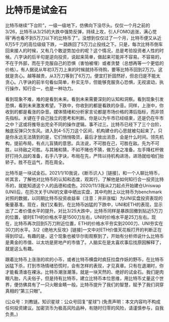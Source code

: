 # 比特币是试金石

比特币继续“下台阶”，一级一级地下，仿佛向下没尽头。仅仅一个月之前的3/26，比特币从3/25的大跌中强势反弹，持续上攻，引人FOMO追涨，满心觉得“再也看不到5万刀以下的比特币了”。没想到仅仅过了一个月，比特币便又从近6万5千刀的高位级级下跌，一路跌回了5万刀止投线之下。只是，每次比特币倒车回来接人的时候，又有几个敢逆势加仓的呢？这个情况，总是考验投资者人性的时候。八字诀的后半句是逆向投资，说起来简单，做起来可能并不容易。不容易的，不在于外部，而在于克服自己的恐惧（害怕被埋）或者贪婪（总想再等一个更低的价格）。有人据说从年初3万刀上来的时候就持币待购，要等比特币回到2万刀。这就是贪心。越等越贵，从3万刀等到了6万刀。便宜打折固然好，但总归是不能太贪心。八字诀的前半句看似简单，朴实无华，但能够克服贪心恐惧，无视波动，执行操作，知行合一，也是一种功力。

看到现象不难，难的是看到未来。看到未来需要深刻的认知和洞察。看到现象引发恐惧，看到未来激发希望。下跌中，你收到的都是看跌的杂音。同样，上涨中，你收到的都是看涨的杂音。媒体情绪和分析家言论都是市场价格的滞后指标，而非领先指标。关键在于自己独立的思考和判断。你是以为牛市已经结束，还是仍在牛市之中？这或将推导出完全不同的操作逻辑。事不过三。比特币已经下了三个台阶，触底反弹只欠东风。进入到4-5万刀这个区间，机构建仓的心思就被勾起来了。只是你永远无法猜到的是，它们悄悄吸货，最后才放出消息，会是什么时间。领先机构，提前布局，有点儿盲猜的意思。兵法说，不可胜在己，可胜在敌。先为不可胜，以待敌之可胜。与其赌和猜，不如不赌也不猜，做万全之准备。左手降杠杆做好打持久战的准备，右手八字诀，布局在先，严阵以待机构进场，进场就给咱们抬轿子。胜不在运气，而在周全。

比特币是一块试金石。2021/1/10我说，《断币识人》[链接]，和一个人聊比特币，听其言，了解他对比特币的认知和态度，观其行，了解他是如何知行合一投资比特币的，就能知道这个人的品德和成色。2020/11/3我从2刀起点开始建仓Uniswap (UNI)后，在历次关于UNI的文章中晒出实盘，其中均附上以比特币为benchmark对照的数据，以同期比特币投资收益率（注意：并非涨幅）为UNI实盘投资表现的衡量基准。现在，我们又看到，在比特币凶猛的下跌中，UNI和ETH的表现，显示出了二者价值水平的提升。对比3/25大跌中，比特币同样是暴跌回撤到贴近5万刀的位置，彼时ETH的价格水平是1500刀左右，UNI的价格水平是25刀左右。现在，比特币再次回到5万刀附近位置，ETH的价格水平夯实到2000刀、UNI夯实在30刀的水平。3/2《绝地大反攻》[链接]一文中对ETH价值天花板打开的判断正在得到印证。有趣的是，这个现象也被华尔街观察到了，开始有分析师说什么比特币是黄金的市值、以太坊是房地产的市值了。人脑实在是太喜欢事后找原因解释了，就是这么有趣。

跟着比特币上涨涨的欢的小币，或者比特币横盘时疯狂拉盘作妖的野币，在比特币凶猛下杀，打到市场情绪恐慌时，会有怎样的表现，才见真章。只有在退潮时，你才能看清谁在裸泳。比特币潮涨潮落，就是一块天然的、绝好的试金石。我们是肉眼凡胎，凡夫俗子，但是持有比特币，建立比特币本位思维，用比特币丈量这个世界，便仿佛具有了一只火眼金睛一般。比特币提升了我们的智慧，赋予了我们洞穿真相的“第三只眼”。

(公众号：刘教链。知识星球：公众号回复“星球”)
(免责声明：本文内容均不构成任何投资建议。加密货币为极高风险品种，有随时归零的风险，请谨慎参与，自我负责。)
